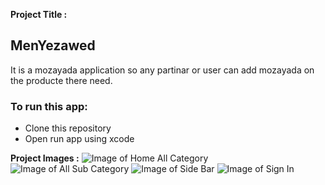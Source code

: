 **Project Title :** 
## MenYezawed

It is a mozayada application so any partinar or user can add mozayada on the producte there need.

### To run this app:

* Clone this repository
* Open run app using xcode

**Project Images :**
![Image of Home All Category](https://i.imgur.com/cQ7teWS.png)
![Image of All Sub Category](https://i.imgur.com/7W43EoV.png)
![Image of Side Bar](https://i.imgur.com/WPHiAkd.png)
![Image of Sign In](https://i.imgur.com/POK5RVU.png)
